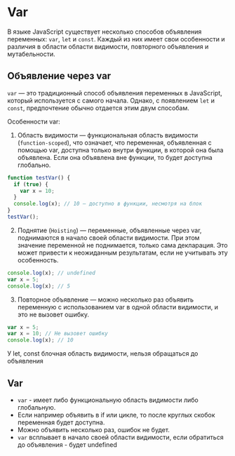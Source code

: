 # Var
В языке JavaScript существует несколько способов объявления переменных: `var`, `let` и `const`. Каждый из них имеет свои особенности и различия в области области видимости, повторного объявления и мутабельности.

## Объявление через var
`var` — это традиционный способ объявления переменных в JavaScript, который используется с самого начала. Однако, с появлением `let` и `const`, предпочтение обычно отдается этим двум способам.

Особенности var:
1. Область видимости — функциональная область видимости (`function-scoped`), что означает, что переменная, объявленная с помощью var, доступна только внутри функции, в которой она была объявлена. Если она объявлена вне функции, то будет доступна глобально.
```js
function testVar() {
  if (true) {
    var x = 10;
  }
  console.log(x); // 10 — доступно в функции, несмотря на блок
}
testVar();
```

2. Поднятие (`Hoisting`) — переменные, объявленные через var, поднимаются в начало своей области видимости. При этом значение переменной не поднимается, только сама декларация. Это может привести к неожиданным результатам, если не учитывать эту особенность.
```js
console.log(x); // undefined
var x = 5;
console.log(x); // 5
```

3. Повторное объявление — можно несколько раз объявить переменную с использованием var в одной области видимости, и это не вызовет ошибку.
```js
var x = 5;
var x = 10; // Не вызовет ошибку
console.log(x); // 10
```

У let, const блочная область видимости, нельзя обращаться до объявления


## Var
- `var` - имеет либо функциональную область видимости либо глобальную. 
- Если например объявить в if или цикле, то после круглых скобок переменная будет доступна. 
- Можно объявить несколько раз, ошибок не будет. 
- `var` всплывает в начало своей области видимости, если обратиться до объявления - будет undefined

